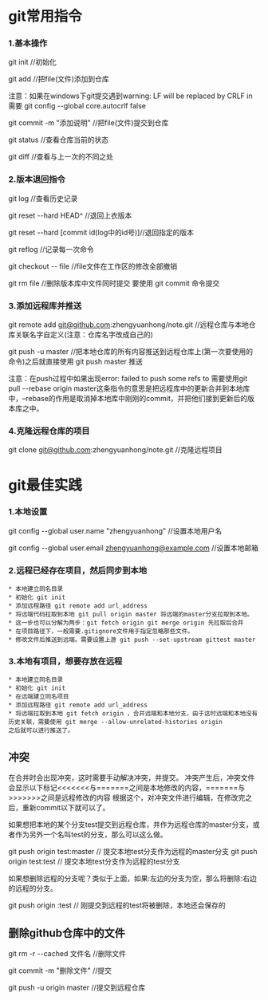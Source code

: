 # git常用指令

### 1.基本操作
git init //初始化

git add <file> //把file(文件)添加到仓库

注意：如果在windows下git提交遇到warning: LF will be replaced by CRLF in 需要 git config --global core.autocrlf false

git commit -m "添加说明" //把file(文件)提交到仓库

git status //查看仓库当前的状态

git diff //查看与上一次的不同之处

### 2.版本退回指令

git log //查看历史记录

git reset --hard HEAD^ //退回上衣版本

git reset --hard [commit id(log中的id号)]//退回指定的版本

git reflog //记录每一次命令

git checkout -- file //file文件在工作区的修改全部撤销

git rm file //删除版本库中文件同时提交 要使用 git commit 命令提交

### 3.添加远程库并推送

git remote add <name> git@github.com:zhengyuanhong/note.git  //远程仓库与本地仓库关联<name>名字自定义(注意：仓库名字改成自己的)

git push -u <name> master //把本地仓库的所有内容推送到远程仓库上(第一次要使用的命令)之后就直接使用 git push <name> master 推送

注意：在push过程中如果出现error: failed to push some refs to 需要使用git pull --rebase origin master这条指令的意思是把远程库中的更新合并到本地库中，–rebase的作用是取消掉本地库中刚刚的commit，并把他们接到更新后的版本库之中。

### 4.克隆远程仓库的项目

git clone git@github.com:zhengyuanhong/note.git  //克隆远程项目

# git最佳实践

### 1.本地设置

git config --global user.name "zhengyuanhong" //设置本地用户名

git config --global user.email zhengyuanhong@example.com //设置本地邮箱

### 2.远程已经存在项目，然后同步到本地

	* 本地建立同名目录
	* 初始化 git init
	* 添加远程路径 git remote add url_address
	* 将远端代码拉取到本地 git pull origin master 将远端的master分支拉取到本地。 
	* 这一步也可以分解为两步：git fetch origin git merge origin 先拉取后合并
	* 在项目路径下，一般需要.gitignore文件用于指定忽略那些文件。
	* 修改文件后推送到远端。需要设置上游 git push --set-upstream gittest master


### 3.本地有项目，想要存放在远程

	* 本地建立同名目录
	* 初始化 git init
	* 在远端建立同名项目
	* 添加远程路径 git remote add url_address
	* 将远端拉取到本地 git fetch origin ，合并远端和本地分支，由于这时远端和本地没有历史关联，需要使用 git merge --allow-unrelated-histories origin
	之后就可以进行推送了。

## 冲突

 在合并时会出现冲突，这时需要手动解决冲突，并提交。 
 冲突产生后，冲突文件会显示以下标记<<<<<<<与=======之间是本地修改的内容，=======与>>>>>>>之间是远程修改的内容 
 根据这个，对冲突文件进行编辑，在修改完之后，重新commit以下就可以了。


 如果想把本地的某个分支test提交到远程仓库，并作为远程仓库的master分支，或者作为另外一个名叫test的分支，那么可以这么做。

 git push origin test:master // 提交本地test分支作为远程的master分支 
 git push origin test:test // 提交本地test分支作为远程的test分支

 如果想删除远程的分支呢？类似于上面，如果:左边的分支为空，那么将删除:右边的远程的分支。

 git push origin :test // 刚提交到远程的test将被删除，本地还会保存的


## 删除github仓库中的文件

 git rm -r --cached 文件名 //删除文件

 git commit -m "删除文件"  //提交

 git push -u origin master  //提交到远程仓库






















